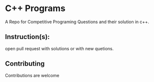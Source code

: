 # C++ Programs
A Repo for Competitive Programing Questions and their solution in c++.
  
  
## Instruction(s):

  open pull request with solutions or with new quetions.
    
 ## Contributing
 
 Contributions are welcome
 
    
   
